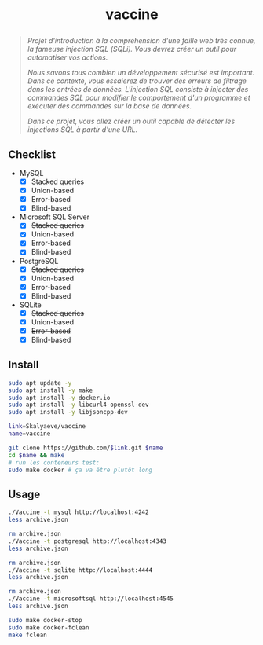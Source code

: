 # <p align="center">vaccine</p>
> *Projet d'introduction à la compréhension d'une faille web très connue, la fameuse injection SQL (SQLi). Vous devrez créer un outil pour automatiser vos actions.*
>
> *Nous savons tous combien un développement sécurisé est important. Dans ce contexte, vous essaierez de trouver des erreurs de filtrage dans les entrées de données. L'injection SQL consiste à injecter des commandes SQL pour modifier le comportement d'un programme et exécuter des commandes sur la base de données.*
>
> *Dans ce projet, vous allez créer un outil capable de détecter les injections SQL à partir d'une URL.*

## Checklist
- MySQL
    * [x] Stacked queries
    * [x] Union-based
    * [x] Error-based
    * [x] Blind-based
- Microsoft SQL Server
    * [x] ~~Stacked queries~~
    * [x] Union-based
    * [x] Error-based
    * [x] Blind-based
- PostgreSQL
    * [x] ~~Stacked queries~~
    * [x] Union-based
    * [x] Error-based
    * [x] Blind-based
- SQLite
    * [x] ~~Stacked queries~~
    * [x] Union-based
    * [x] ~~Error-based~~
    * [x] Blind-based

## Install
```bash
sudo apt update -y
sudo apt install -y make
sudo apt install -y docker.io
sudo apt install -y libcurl4-openssl-dev
sudo apt install -y libjsoncpp-dev
```
```bash
link=Skalyaeve/vaccine
name=vaccine

git clone https://github.com/$link.git $name
cd $name && make
# run les conteneurs test:
sudo make docker # ça va être plutôt long
```

## Usage
```bash
./Vaccine -t mysql http://localhost:4242
less archive.json
```
```bash
rm archive.json
./Vaccine -t postgresql http://localhost:4343
less archive.json
```
```bash
rm archive.json
./Vaccine -t sqlite http://localhost:4444
less archive.json
```
```bash
rm archive.json
./Vaccine -t microsoftsql http://localhost:4545
less archive.json
```
```bash
sudo make docker-stop
sudo make docker-fclean
make fclean
```

